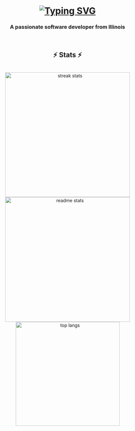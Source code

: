 <h1 align="center">
   <a href="https://git.io/typing-svg"><img src="https://readme-typing-svg.demolab.com?font=Fira+Code&duration=4000&pause=1000&color=F7F7F7&center=true&random=false&width=435&lines=Hi+There!+%F0%9F%91%8B;I'm+Nolan+Reilly!" alt="Typing SVG" /></a>
</h1>

<h3 align="center">A passionate software developer from Illinois</h3>

<br/>

<h2 align="center">⚡ Stats ⚡</h2>
<br>
<div align=center>
  <img width=390 src="https://github-readme-streak-stats-nolan-reilly.vercel.app/?user=nolan-reilly&count_private=true&theme=react&border_radius=10" alt="streak stats"/>
  <img width=390 src="https://github-readme-stats-nolan-reilly.vercel.app/api?username=nolan-reilly&count_private=true&show_icons=true&theme=react&rank_icon=github&border_radius=10" alt="readme stats" />
  <br/>
  <img width=325 align="center" src="https://github-readme-stats-nolan-reilly.vercel.app/api/top-langs/?username=nolan-reilly&hide=HTML&langs_count=8&layout=compact&theme=react&border_radius=10&size_weight=0.5&count_weight=0.5&exclude_repo=github-readme-stats" alt="top langs" />
</div>
